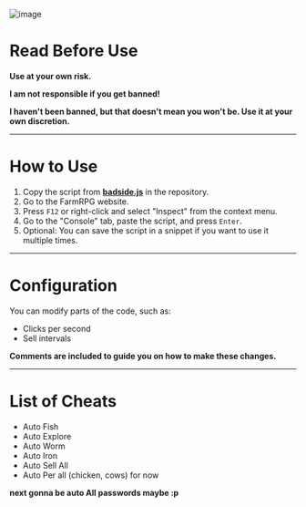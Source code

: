 ![image](https://github.com/user-attachments/assets/7a91e707-b60d-4b79-bc87-7420f01744bd)

# Read Before Use  
**Use at your own risk.**  

**I am not responsible if you get banned!**  

**I haven't been banned, but that doesn't mean you won't be. Use it at your own discretion.**  

---

# How to Use  
1. Copy the script from [**badside.js**](https://github.com/JasimAlrawie/farmrpg-badside/blob/main/badside.js) in the repository.  
2. Go to the FarmRPG website.  
3. Press `F12` or right-click and select "Inspect" from the context menu.  
4. Go to the "Console" tab, paste the script, and press `Enter`.  
5. Optional: You can save the script in a snippet if you want to use it multiple times.  

---

# Configuration  
You can modify parts of the code, such as:  
- Clicks per second  
- Sell intervals  

**Comments are included to guide you on how to make these changes.**  

---

# List of Cheats  
- Auto Fish  
- Auto Explore  
- Auto Worm  
- Auto Iron  
- Auto Sell All  
- Auto Per all (chicken, cows) for now

**next gonna be auto All passwords maybe :p**
